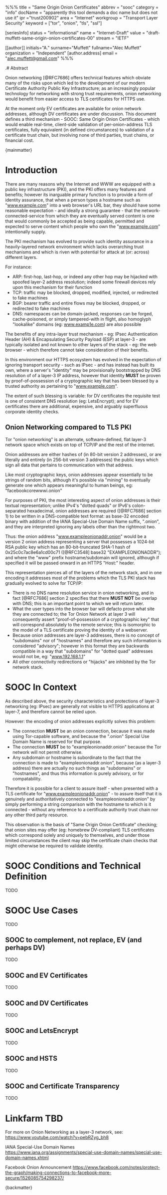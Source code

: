 %%%
title = "Same Origin Onion Certificates"
abbrev = "sooc"
category = "info"
docName = "apparently this tool demands a doc name but does not use it"
ipr ="trust200902"
area = "Internet"
workgroup = "Transport Layer Security"
keyword = ["tor", "onion", "tls", "ssl"]

[seriesInfo]
status = "informational"
name = "Internet-Draft"
value = "draft-muffett-same-origin-onion-certificates-00"
stream = "IETF"

[[author]]
initials="A."
surname="Muffett"
fullname="Alec Muffett"
organization = "Independent"
  [author.address]
  email = "alec.muffett@gmail.com"
%%%

.# Abstract

Onion networking [@RFC7686] offers technical features which obviate
many of the risks upon which led to the development of our modern
Certificate Authority Public Key Infrastructure; as an increasingly
popular technology for networking with strong trust requirements,
onion networking would benefit from easier access to TLS certificates
for HTTPS use.

At the moment only EV certificates are available for onion network
addresses, although DV certificates are under discussion.  This
document defines a third mechanism - SOOC: Same Origin Onion
Certificates - which would enable real-time, client-side validation of
per-onion-address TLS certificates, fully equivalent (in defined
circumstances) to validation of a certificate trust chain, but
involving none of third parties, trust chains, or financial cost.

{mainmatter}

# Introduction

There are many reasons why the Internet and WWW are equipped with a
public key infrastructure (PKI), and the PKI offers many features and
benefits; however its inarguable primary function is to provide a form
of identity assurance, that when a person types a hostname such as
"www.example.com" into a web browser's URL bar, they should have some
reasonable expectation - and ideally a strong guarantee - that the
network-connected-service from which they are eventually served
content is one that would commonly be accepted as being capable,
permitted and expected to serve content which people who own the
"www.example.com" intentionally supply.

The PKI mechanism has evolved to provide such identity assurance in a
heavily-layered network environment which lacks overarching trust
mechanisms and which is riven with potential for attack at (or:
across) different layers.

For instance:

* ARP: first-hop, last-hop, or indeed any other hop may be hijacked
  with spoofed layer-2 address resolution; indeed some firewall
  devices rely upon this mechanism for their function
* TCP: traffic may be blocked, dropped, modified, injected, or
  redirected to fake machines
* BGP: bearer traffic and entire flows may be blocked, dropped, or
  redirected to fake machines
* DNS: namespaces can be domain-jacked, responses can be forged,
  cache-poisoned, or simply tampered-with in flight, also homoglyph
  "lookalike" domains (eg: www.examp1e.com) are also possible

The benefits of any intra-layer trust mechanism - eg: IPsec
Authentication Header (AH) & Encapsulating Security Payload (ESP) at
layer-3 - are typically isolated and not known to other layers of the
stack - eg: the web browser - which therefore cannot take
consideration of their benefits.

In this environment our HTTPS ecosystem has evolved in the expectation
of ignoring transport security - such as IPsec - and has instead has
built its own, where a server's "identity" may be provisionally
bootstrapped by DNS resolution of of a layer-3 IP address, however
that identity **MUST** be proven by proof-of-possession of a
cryptographic key that has been blessed by a trusted authority as
pertaining to "www.example.com".

The extent of such blessing is variable: for DV certificates the
requisite test is one of consistent DNS resolution (eg: LetsEncrypt);
and for EV certificates there are additional, expensive, and arguably
superfluous corporate identity checks.

## Onion Networking compared to TLS PKI

Tor "onion networking" is an alternate, software-defined, flat layer-3
network space which exists on top of TCP/IP and the rest of the
internet.

Onion addresses are either hashes of (in 80-bit version 2 addresses),
or are literally and entirely (in 256-bit version 3 addresses) the
public keys which sign all data that pertains to communication with
that address.

Like most cryptographic keys, onion addresses appear essentially to be
strings of random bits, although it's possible via "mining" to
eventually generate one which appears meaningful to human beings, eg:
"facebookcorewwwi.onion"

For purposes of PKI, the most interesting aspect of onion addresses is
their textual representation; unlike IPv4's "dotted quads" or IPv6's
colon-separated hexadecimal, onion addresses are required ([@RFC7686]
section 1) to be written in a DNS-compatible text format: as base-32
encoded binary with addition of the IANA Special-Use Domain Name
suffix, ".onion", and they are interpreted ignoring any labels other
than the rightmost two.

Thus: the onion address "www.exampleonionaddr.onion" would be a
version 2 onion address representing a server that possesses a
1024-bit RSA public key which has an 80-bit-truncated SHA-1 hash of
0x25c0c7ac8e6a1cd00c71 ([@RFC3548] base32 "EXAMPLEONIONADDR"); and
where the "www" prefix hostname/subdomain will ignored, although if
specified it will be passed onward in an HTTPS "Host:" header.

This representation pierces all of the layers of the network stack,
and in one encoding it addresses most of the problems which the TLS
PKI stack has gradually evolved to solve for TCP/IP:

* There is no DNS name resolution service in onion networking, and in
  fact [@RFC7686] section 2 specifies that there **MUST NOT** be
  overlap with DNS; this is an important point to which we will return
  later.
* What the user types into the browser bar will defacto prove what
  site they are connected to; the Tor Onion Network at layer 3 will
  consequently assert "proof-of-possession of a cryptographic key"
  that will correspond absolutely to the remote service; this is
  isomorphic to the model of a TLS certificate proving the identity of
  a webserver.
* Because onion addresses are layer-3 addresses, there is no concept
  of "subdomains" nor of "hostnames" and therefore any such
  information is considered "advisory"; however in this format they
  are backwards compatible in a way that "subdomains" for "dotted
  quad" addresses would not be, eg: "www.192.168.1.1"
* All other connectivity redirections or "hijacks" are inhibited by
  the Tor network stack.

# SOOC In Context

As described above, the security characteristics and protections of
layer-3 networking (eg: IPsec) are generally not visible to HTTPS
applications at layer-7, and therefore cannot be relied upon.

However: the encoding of onion addresses explicitly solves this problem:

* The connection **MUST** be an onion connection, because it was made
  using Tor-capable software, and because the ".onion" Special Use
  Domain Name is reserved for that purpose.
* The connection **MUST** be to "exampleonionaddr.onion" because the
  Tor network will not permit otherwise.
* Any subdomain or hostname is subordinate to the fact that the
  connection is made to "exampleonionaddr.onion", because (as a
  layer-3 address) there are actually no such things as "subdomains"
  or "hostnames", and thus this information is purely advisory, or for
  compatability.

Therefore it is possible for a client to assure itself - when
presented with a TLS certificate for "www.exampleonionaddr.onion" - to
assure itself that it is genuinely and authoritatively connected to
"exampleonionaddr.onion" by simply performing a string comparison with
the hostname to which is it connected - without any reference to a
certificate authority trust chain nor any other third party resource.

This observation is the basis of "Same Origin Onion Certificate"
checking; that onion sites may offer (eg: homebrew DV-compliant) TLS
certificates which correspond solely and uniquely to themselves, and
under those limited circumstances the client may skip the certificate
chain checks that might otherwise be required to validate identity.

# SOOC Conditions and Technical Definition

TODO

# SOOC Use Cases

TODO

## SOOC to complement, not replace, EV (and perhaps DV)

TODO

## SOOC and EV Certificates

TODO

## SOOC and DV Certificates

TODO

## SOOC and LetsEncrypt

TODO

## SOOC and HSTS

TODO

## SOOC and Certificate Transparency

TODO

# Linkfarm TBD

For more on Onion Networking as a layer-3 network, see:
https://www.youtube.com/watch?v=pebRZyg_bh8

IANA Special-Use Domain Names
https://www.iana.org/assignments/special-use-domain-names/special-use-domain-names.xhtml

Facebook Onion Announcement
https://www.facebook.com/notes/protect-the-graph/making-connections-to-facebook-more-secure/1526085754298237/

{backmatter}
